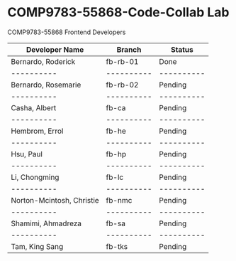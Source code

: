 # COMP9783-55868-Code-Collab Lab

COMP9783-55868 Frontend Developers

| Developer Name            | Branch     | Status     |
| ------------------------- | ---------- | ---------- |
| Bernardo, Roderick        | fb-rb-01   | Done       |
| ----------                | ---------- | ---------- |
| Bernardo, Rosemarie       | fb-rb-02   | Pending    |
| ----------                | ---------- | ---------- |
| Casha, Albert             | fb-ca      | Pending    |
| ----------                | ---------- | ---------- |
| Hembrom, Errol            | fb-he      | Pending    |
| ----------                | ---------- | ---------- |
| Hsu, Paul                 | fb-hp      | Pending    |
| ----------                | ---------- | ---------- |
| Li, Chongming             | fb-lc      | Pending    |
| ----------                | ---------- | ---------- |
| Norton-Mcintosh, Christie | fb-nmc     | Pending    |
| ----------                | ---------- | ---------- |
| Shamimi, Ahmadreza        | fb-sa      | Pending    |
| ----------                | ---------- | ---------- |
| Tam, King Sang            | fb-tks     | Pending    |
